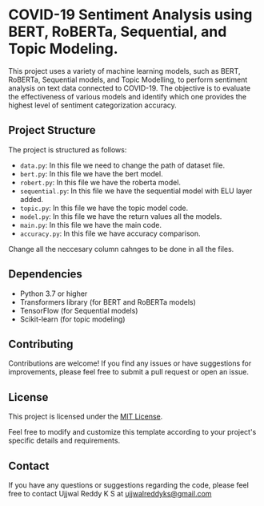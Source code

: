 # COVID-19 Sentiment Analysis using BERT, RoBERTa, Sequential, and Topic Modeling.
This project uses a variety of machine learning models, such as BERT, RoBERTa, Sequential models, and Topic Modelling, to perform sentiment analysis on text data connected to COVID-19. The objective is to evaluate the effectiveness of various models and identify which one provides the highest level of sentiment categorization accuracy.

## Project Structure

The project is structured as follows:
* `data.py`: In this file we need to change the path of dataset file. 
* `bert.py`: In this file we have the bert model.
* `robert.py`: In this file we have the roberta model.
* `sequential.py`: In this file we have the sequential model with ELU layer added.
* `topic.py`: In this file we have the topic model code.
* `model.py`: In this file we have the return values all the models.
* `main.py`: In this file we have the main code.
* `accuracy.py`: In this file we have accuracy comparison.

Change all the neccesary column cahnges to be done in all the files.

## Dependencies

* Python 3.7 or higher
* Transformers library (for BERT and RoBERTa models)
* TensorFlow (for Sequential models)
* Scikit-learn (for topic modeling)

## Contributing
Contributions are welcome! If you find any issues or have suggestions for improvements, please feel free to submit a pull request or open an issue.

## License

This project is licensed under the [MIT License](LICENSE).

Feel free to modify and customize this template according to your project's specific details and requirements.

## Contact
If you have any questions or suggestions regarding the code, please feel free to contact Ujjwal Reddy K S at ujjwalreddyks@gmail.com
